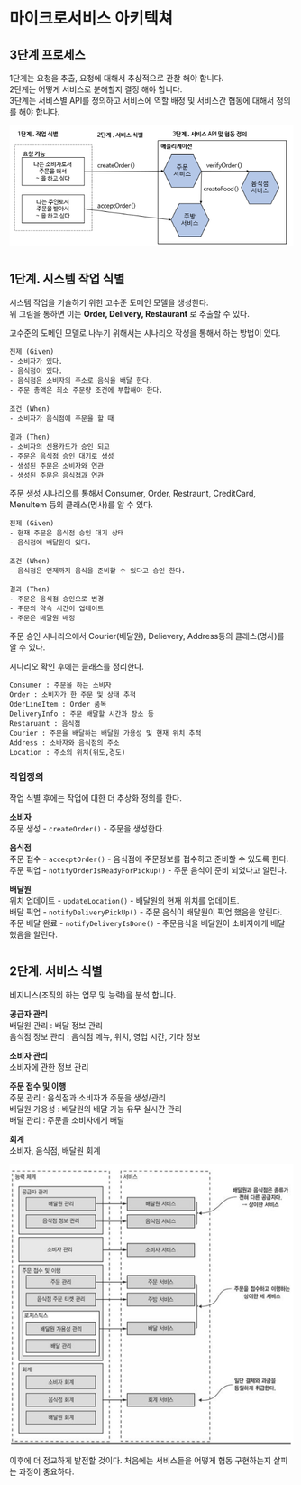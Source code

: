 # 마이크로서비스 아키텍쳐

## 3단계 프로세스
1단계는 요청을 추출, 요청에 대해서 추상적으로 관찰 해야 합니다.  
2단계는 어떻게 서비스로 분해할지 결정 해야 합니다.  
3단계는 서비스별 API를 정의하고 서비스에 역할 배정 및 서비스간 협동에 대해서 정의를 해야 합니다.

![2-2-1](https://raw.githubusercontent.com/sanggi-wjg/my_study/main/MicroServicePattern/data/2-2-1.PNG)

#
## 1단계. 시스템 작업 식별
시스템 작업을 기술하기 위한 고수준 도메인 모델을 생성한다.  
위 그림을 통하면 이는 **Order, Delivery, Restaurant** 로 추출할 수 있다.

고수준의 도메인 모델로 나누기 위해서는 시나리오 작성을 통해서 하는 방법이 있다.
```
전제 (Given)
- 소비자가 있다.
- 음식점이 있다.
- 음식점은 소비자의 주소로 음식을 배달 한다.
- 주문 총액은 최소 주문량 조건에 부합해야 한다.

조건 (When)
- 소비자가 음식점에 주문을 할 때

결과 (Then)
- 소비자의 신용카드가 승인 되고
- 주문은 음식점 승인 대기로 생성
- 생성된 주문은 소비자와 연관
- 생성된 주문은 음식점과 연관
```
주문 생성 시나리오를 통해서 Consumer, Order, Restraunt, CreditCard, MenuItem 등의 클래스(명사)를 알 수 있다.

```
전제 (Given)
- 현재 주문은 음식점 승인 대기 상태
- 음식점에 배달원이 있다.

조건 (When)
- 음식점은 언제까지 음식을 준비할 수 있다고 승인 한다.

결과 (Then)
- 주문은 음식점 승인으로 변경
- 주문의 약속 시간이 업데이트
- 주문은 배달원 배정
```
주문 승인 시나리오에서 Courier(배달원), Delievery, Address등의 클래스(명사)를 알 수 있다.

시나리오 확인 후에는 클래스를 정리한다.
```
Consumer : 주문을 하는 소비자
Order : 소비자가 한 주문 및 상태 추적
OderLineItem : Order 품목
DeliveryInfo : 주문 배달할 시간과 장소 등
Restaruant : 음식점
Courier : 주문을 배달하는 배달원 가용성 및 현재 위치 추적
Address : 소바자와 음식점의 주소
Location : 주소의 위치(위도,경도)
```

### 작업정의
작업 식별 후에는 작업에 대한 더 추상화 정의를 한다.

**소비자**  
주문 생성 - `createOrder()` - 주문을 생성한다.

**음식점**  
주문 접수 - `accecptOrder()` - 음식점에 주문정보를 접수하고 준비할 수 있도록 한다.  
주문 픽업 - `notifyOrderIsReadyForPickup()` - 주문 음식이 준비 되었다고 알린다.

**배달원**  
위치 업데이트 - `updateLocation()` - 배달원의 현재 위치를 업데이트.  
배달 픽업 - `notifyDeliveryPickUp()` - 주문 음식이 배달원이 픽업 했음을 알린다.  
주문 배달 완료 - `notifyDeliveryIsDone()` - 주문음식을 배달원이 소비자에게 배달 했음을 알린다.

#
## 2단계. 서비스 식별
비지니스(조직의 하는 업무 및 능력)을 분석 합니다.

**공급자 관리**  
배달원 관리 : 배달 정보 관리  
음식점 정보 관리 : 음식점 메뉴, 위치, 영업 시간, 기타 정보

**소비자 관리**  
소비자에 관한 정보 관리

**주문 접수 및 이행**  
주문 관리 : 음식점과 소비자가 주문을 생성/관리  
배달원 가용성 : 배달원의 배달 가능 유무 실시간 관리  
배달 관리 : 주문을 소비자에게 배달

**회계**  
소비자, 음식점, 배달원 회계

![2-2-2](https://raw.githubusercontent.com/sanggi-wjg/my_study/main/MicroServicePattern/data/2-2-2.PNG)

이후에 더 정교하게 발전할 것이다. 처음에는 서비스들을 어떻게 협동 구현하는지 살피는 과정이 중요하다.